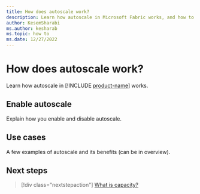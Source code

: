 ```yaml
---
title: How does autoscale work?
description: Learn how autoscale in Microsoft Fabric works, and how to enable it.
author: KesemSharabi
ms.author: kesharab
ms.topic: how to
ms.date: 12/27/2022
---
```


# How does autoscale work?

Learn how autoscale in  [!INCLUDE [product-name](../includes/product-name.md)] works.

## Enable autoscale

Explain how you enable and disable autoscale.

## Use cases

A few examples of autoscale and its benefits (can be in overview).

## Next steps

>[!div class="nextstepaction"]
>[What is capacity?](what-is-capacity.md)
